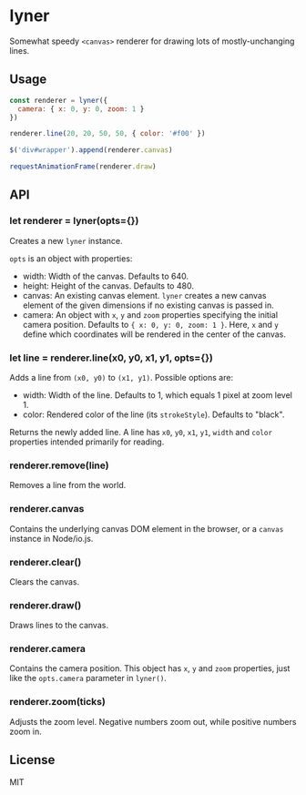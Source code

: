 lyner
=====

Somewhat speedy `<canvas>` renderer for drawing lots of mostly-unchanging lines.

## Usage

```javascript
const renderer = lyner({
  camera: { x: 0, y: 0, zoom: 1 }
})

renderer.line(20, 20, 50, 50, { color: '#f00' })

$('div#wrapper').append(renderer.canvas)

requestAnimationFrame(renderer.draw)
```

## API

### let renderer = lyner(opts={})

Creates a new `lyner` instance.

`opts` is an object with properties:

 * width: Width of the canvas. Defaults to 640.
 * height: Height of the canvas. Defaults to 480.
 * canvas: An existing canvas element. `lyner` creates a new canvas element of the
   given dimensions if no existing canvas is passed in.
 * camera: An object with `x`, `y` and `zoom` properties specifying the initial
   camera position. Defaults to `{ x: 0, y: 0, zoom: 1 }`. Here, `x` and `y` define
   which coordinates will be rendered in the center of the canvas.

### let line = renderer.line(x0, y0, x1, y1, opts={})

Adds a line from `(x0, y0)` to `(x1, y1)`. Possible options are:

 * width: Width of the line. Defaults to 1, which equals 1 pixel at zoom level 1.
 * color: Rendered color of the line (its `strokeStyle`). Defaults to "black".

Returns the newly added line. A line has `x0`, `y0`, `x1`, `y1`, `width` and `color`
properties intended primarily for reading.

### renderer.remove(line)

Removes a line from the world.

### renderer.canvas

Contains the underlying canvas DOM element in the browser, or a `canvas` instance
in Node/io.js.

### renderer.clear()

Clears the canvas.

### renderer.draw()

Draws lines to the canvas.

### renderer.camera

Contains the camera position. This object has `x`, `y` and `zoom` properties, just
like the `opts.camera` parameter in `lyner()`.

### renderer.zoom(ticks)

Adjusts the zoom level. Negative numbers zoom out, while positive numbers zoom in.

## License
MIT